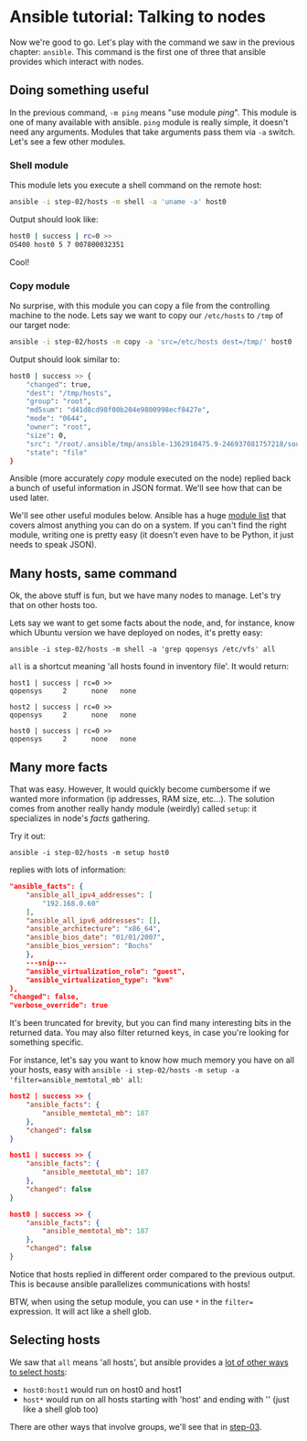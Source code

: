 # Ansible tutorial: Talking to nodes

Now we're good to go. Let's play with the command we saw in the previous
chapter: `ansible`. This command is the first one of three that ansible
provides which interact with nodes.

## Doing something useful

In the previous command, `-m ping` means "use module _ping_". This module is
one of many available with ansible. `ping` module is really simple, it doesn't
need any arguments. Modules that take arguments pass them via `-a` switch.
Let's see a few other modules.

### Shell module

This module lets you execute a shell command on the remote host:

```bash
ansible -i step-02/hosts -m shell -a 'uname -a' host0
```

Output should look like:

```bash
host0 | success | rc=0 >>
OS400 host0 5 7 007800032351
```

Cool!

### Copy module

No surprise, with this module you can copy a file from the controlling machine
to the node. Lets say we want to copy our `/etc/hosts` to `/tmp` of our target
node:

```bash
ansible -i step-02/hosts -m copy -a 'src=/etc/hosts dest=/tmp/' host0
```

Output should look similar to:

```bash
host0 | success >> {
    "changed": true,
    "dest": "/tmp/hosts",
    "group": "root",
    "md5sum": "d41d8cd98f00b204e9800998ecf8427e",
    "mode": "0644",
    "owner": "root",
    "size": 0,
    "src": "/root/.ansible/tmp/ansible-1362910475.9-246937081757218/source",
    "state": "file"
}
```

Ansible (more accurately _copy_ module executed on the node) replied back a
bunch of useful information in JSON format. We'll see how that can be used
later.

We'll see other useful modules below. Ansible has a huge [module
list](http://docs.ansible.com/list_of_all_modules.html) that covers almost
anything you can do on a system. If you can't find the right module, writing
one is pretty easy (it doesn't even have to be Python, it just needs to speak
JSON).

## Many hosts, same command

Ok, the above stuff is fun, but we have many nodes to manage. Let's try that on
other hosts too.

Lets say we want to get some facts about the node, and, for instance,
know which Ubuntu version we have deployed on nodes, it's pretty easy:

    ansible -i step-02/hosts -m shell -a 'grep qopensys /etc/vfs' all

`all` is a shortcut meaning 'all hosts found in inventory file'. It would
return:

    host1 | success | rc=0 >>
    qopensys     2      none   none

    host2 | success | rc=0 >>
    qopensys     2      none   none

    host0 | success | rc=0 >>
    qopensys     2      none   none

## Many more facts

That was easy. However, It would quickly become cumbersome if we
wanted more information (ip addresses, RAM size, etc...). The solution
comes from another really handy module (weirdly) called `setup`: it
specializes in node's _facts_ gathering.

Try it out:

    ansible -i step-02/hosts -m setup host0

replies with lots of information:

```json
"ansible_facts": {
    "ansible_all_ipv4_addresses": [
        "192.168.0.60"
    ],
    "ansible_all_ipv6_addresses": [],
    "ansible_architecture": "x86_64",
    "ansible_bios_date": "01/01/2007",
    "ansible_bios_version": "Bochs"
    },
    ---snip---
    "ansible_virtualization_role": "guest",
    "ansible_virtualization_type": "kvm"
},
"changed": false,
"verbose_override": true
```

It's been truncated for brevity, but you can find many interesting bits in the
returned data. You may also filter returned keys, in case you're looking for
something specific.

For instance, let's say you want to know how much memory you have on all your
hosts, easy with `ansible -i step-02/hosts -m setup -a
'filter=ansible_memtotal_mb' all`:

```json
host2 | success >> {
    "ansible_facts": {
        "ansible_memtotal_mb": 187
    },
    "changed": false
}

host1 | success >> {
    "ansible_facts": {
        "ansible_memtotal_mb": 187
    },
    "changed": false
}

host0 | success >> {
    "ansible_facts": {
        "ansible_memtotal_mb": 187
    },
    "changed": false
}
```

Notice that hosts replied in different order compared to the previous output.
This is because ansible parallelizes communications with hosts!

BTW, when using the setup module, you can use `*` in the `filter=` expression.
It will act like a shell glob.

## Selecting hosts

We saw that `all` means 'all hosts', but ansible provides a [lot of other ways
to select hosts](http://docs.ansible.com/intro_patterns.html):

- `host0:host1` would run on host0 and
  host1
- `host*` would run on all hosts starting with 'host' and ending
  with '' (just like a shell glob too)

There are other ways that involve groups, we'll see that in
[step-03](https://github.com/ludovic-gasc/ansible-tuto-ibmi/tree/master/step-03).

